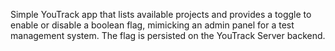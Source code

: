 Simple YouTrack app that lists available projects and provides a toggle to enable or disable a boolean flag, mimicking an admin panel for a test management system. The flag is persisted on the YouTrack Server backend.
